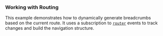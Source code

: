 ### Working with Routing

This example demonstrates how to dynamically generate breadcrumbs based on the current route.
It uses a subscription to [`router`](https://angular.dev/api/router/Router) events to track changes and build the navigation structure.

<!-- example(breadcrumbs-routing) -->

